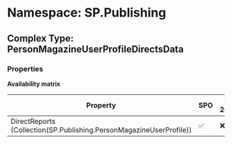 # Namespace: SP.Publishing

## Complex Type: PersonMagazineUserProfileDirectsData

### Properties

**Availability matrix**

Property | SPO | SP 2019 | SP 2016 | SP 2013
----------|-----|---------|---------|--------
DirectReports (Collection(SP.Publishing.PersonMagazineUserProfile)) | ✅ | ❌ | ❌ | ❌
